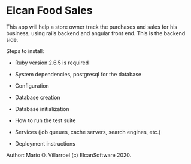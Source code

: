 # Elcan Food Sales

This app will help a store owner track the purchases and sales for his business, using rails backend and angular front end.
This is the backend side.

Steps to install:

* Ruby version 2.6.5 is required

* System dependencies, postgresql for the database

* Configuration

* Database creation

* Database initialization

* How to run the test suite

* Services (job queues, cache servers, search engines, etc.)

* Deployment instructions

Author: Mario O. Villarroel
(c) ElcanSoftware 2020.